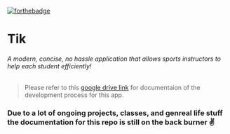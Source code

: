 [![forthebadge](https://forthebadge.com/images/badges/built-with-love.svg)](https://forthebadge.com)
# Tik 
###### A modern, concise, no hassle application that allows sports instructors to help each student efficiently!
> Please refer to this [google drive link](https://drive.google.com/drive/folders/1WrG2WeJLghRqBOeAX8X3fPGEQROWC7pz?usp=sharing "Tik App development process") for documentaion of the development process for this app.



### Due to a lot of ongoing projects, classes, and genreal life stuff the documentation for this repo is still on the back burner ✌
